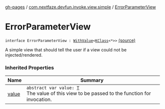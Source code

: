 [gh-pages](../index.md) / [com.nextfaze.devfun.invoke.view.simple](index.md) / [ErrorParameterView](./-error-parameter-view.md)

# ErrorParameterView

`interface ErrorParameterView : `[`WithValue`](../com.nextfaze.devfun.invoke.view/-with-value/index.md)`<`[`KClass`](https://kotlinlang.org/api/latest/jvm/stdlib/kotlin.reflect/-k-class/index.html)`<*>>` [(source)](https://github.com/NextFaze/dev-fun/tree/master/devfun/src/main/java/com/nextfaze/devfun/invoke/view/simple/Error.kt#L12)

A simple view that should tell the user if a view could not be injected/rendered.

### Inherited Properties

| Name | Summary |
|---|---|
| [value](../com.nextfaze.devfun.invoke.view/-with-value/value.md) | `abstract var value: `[`T`](../com.nextfaze.devfun.invoke.view/-with-value/index.md#T)<br>The value of this view to be passed to the function for invocation. |
